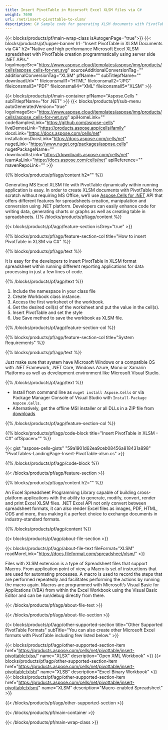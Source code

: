 ```yaml
---
title: Insert PivotTable in Micorsoft Excel XLSM files via C# 
weight: 7690
url: /net/insert-pivottable-to-xlsm/
description: C# Sample code for generating XLSM documents with PivotTable. Use this code for creating Micorsoft Excel XLSM files with PivotTable within VB.NET, Asp.NET or any .NET based application.
---
```


{{< blocks/products/pf/main-wrap-class isAutogenPage="true">}}
{{< blocks/products/pf/upper-banner h1="Insert PivotTable in XLSM Documents via C#" h2="Native and high performance Microsoft Excel XLSM spreadsheet with PivotTable creation programmatically using server side .NET APIs." logoImageSrc="https://www.aspose.cloud/templates/aspose/img/products/cells/aspose_cells-for-net.svg" sourceAdditionalConversionTag="" additionalConversionTag="XLSM" pfName="" subTitlepfName="" downloadUrl="" fileiconsmall1="HTML" fileiconsmall2="JPG" fileiconsmall3="PDF" fileiconsmall4="XML" fileiconsmall5="XLSM" >}}

{{< blocks/products/pf/main-container pfName="Aspose.Cells " subTitlepfName="for .NET" >}}
{{< blocks/products/pf/sub-menu autoGeneratedVersion="true" logoImageSrc="https://www.aspose.cloud/templates/aspose/img/products/cells/aspose_cells-for-net.svg" apiHomeLink="" codeSamplesLink="https://github.com/aspose-cells" liveDemosLink="https://products.aspose.app/cells/family" docsLink="https://docs.aspose.com/cells/net" installationsDocsLink="https://docs.aspose.com/cells/net" nugetLink="https://www.nuget.org/packages/aspose.cells" nugetPackageName="" downloadAsLink="https://downloads.aspose.com/cells/net" learnAsLink="https://docs.aspose.com/cells/net" apiReference="" mavenRepoLink="" >}}

{{% blocks/products/pf/agp/content h2="" %}}

 Generating MS Excel XLSM file with PivotTable dynamically within running application is easy. In order to create XLSM documents with PivotTable from scratch without requiring MS Office, we’ll use
 [Aspose.Cells for .NET](https://products.aspose.com/cells/net) 
 API that offers different features for spreadsheets creation, manipulation and conversion using .NET platform. Developers can easily enhance code for writing data, generating charts or graphs as well as creating table in spreadsheets.
{{% /blocks/products/pf/agp/content %}}

{{< blocks/products/pf/agp/feature-section isGrey="true" >}}

{{% blocks/products/pf/agp/feature-section-col title="How to insert PivotTable in XLSM via C#" %}}

{{% blocks/products/pf/agp/text %}}

 It is easy for the developers to insert PivotTable in XLSM format spreadsheet within running different reporting applications for data processing in just a few lines of code.

{{% /blocks/products/pf/agp/text %}}

1.  Include the namespace in your class file
1.  Create Workbook class instance.
1.  Access the first worksheet of the workbook.
1.  Get the desired cell(s) of the worksheet and put the value in the cell(s).
1.  Insert PivotTable and set the style
1.  Use Save method to save the workbook as XLSM file.

{{% /blocks/products/pf/agp/feature-section-col %}}

{{% blocks/products/pf/agp/feature-section-col title="System Requirements" %}}

{{% blocks/products/pf/agp/text %}}

 Just make sure that system have Microsoft Windows or a compatible OS with .NET Framework, .NET Core, Windows Azure, Mono or Xamarin Platforms as well as development environment like Microsoft Visual Studio. 

{{% /blocks/products/pf/agp/text %}}

- Install from command line as <code>nuget install Aspose.Cells</code> or via Package Manager Console of Visual Studio with <code>Install-Package Aspose.Cells</code>.
- Alternatively, get the offline MSI installer or all DLLs in a ZIP file from <a href="https://downloads.aspose.com/cells/net">downloads</a>

{{% /blocks/products/pf/agp/feature-section-col %}}

{{% blocks/products/pf/agp/code-block title="Insert PivotTable in XLSM - C#" offSpacer="" %}}

{{< gist "aspose-cells-gists" "59a1901d62ea9ceb08456a818431a898" "PivotTables-LandingPage-Insert-PivotTable-xlsm.cs" >}}

{{% /blocks/products/pf/agp/code-block %}}

{{< /blocks/products/pf/agp/feature-section >}}

<!-- aboutfile Starts -->     
{{% blocks/products/pf/agp/content h2="" %}}

An Excel Spreadsheet Programming Library capable of building cross-platform applications with the ability to generate, modify, convert, render and print Excel XLSM files. .NET Excel API not only convert between spreadsheet formats, it can also render Excel files as images, PDF, HTML, ODS and more, thus making it a perfect choice to exchange documents in industry-standard formats.


{{% /blocks/products/pf/agp/content %}}

{{< blocks/products/pf/agp/about-file-section >}}

{{< blocks/products/pf/agp/about-file-text fileFormat="XLSM" readMoreLink="https://docs.fileformat.com/spreadsheet/xlsm/" >}}

Files with XLSM extension is a type of Spreadsheet files that support Macros. From application point of view, a Macro is set of instructions that are used for automating processes. A macro is used to record the steps that are performed repeatedly and facilitates performing the actions by running the macro again. Macros are programmed with Microsoft&rsquo;s Visual Basic for Applications (VBA) from within the Excel Workbook using the Visual Basic Editor and can be run/debug directly from there.

{{< /blocks/products/pf/agp/about-file-text >}}

{{< /blocks/products/pf/agp/about-file-section >}}
<!-- aboutfile Ends -->

{{< blocks/products/pf/agp/other-supported-section title="Other Supported PivotTable Formats" subTitle="You can also create other Microsoft Excel formats with PivotTable including few listed below." >}}

{{< blocks/products/pf/agp/other-supported-section-item href="https://products.aspose.com/cells/net/pivottable/insert-pivottable/xlsx/" name="XLSX" description="Open XML Workbook" >}} {{< blocks/products/pf/agp/other-supported-section-item href="https://products.aspose.com/cells/net/pivottable/insert-pivottable/xlsb/" name="XLSB" description="Excel Binary Workbook" >}} {{< blocks/products/pf/agp/other-supported-section-item href="https://products.aspose.com/cells/net/pivottable/insert-pivottable/xlsm/" name="XLSM" description="Macro-enabled Spreadsheet" >}} 

{{< /blocks/products/pf/agp/other-supported-section >}}

{{< /blocks/products/pf/main-container >}}
    
{{< /blocks/products/pf/main-wrap-class >}}